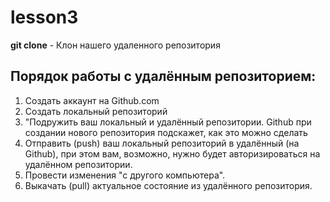 # lesson3

**git clone** - Клон нашего удаленного репозитория

## Порядок работы с удалённым репозиторием:

1. Создать аккаунт на Github.com
2. Создать локальный репозиторий
3. "Подружить ваш локальный и удалённый репозитории. Github при создании нового репозитория подскажет, как это можно сделать
4. Отправить (push) ваш локальный репозиторий в удалённый (на Github), при этом вам, возможно, нужно будет авторизироваться на удалённом репозитории.
5. Провести изменения "с другого компьютера".
6. Выкачать (pull) актуальное состояние из удалённого репозитория.
